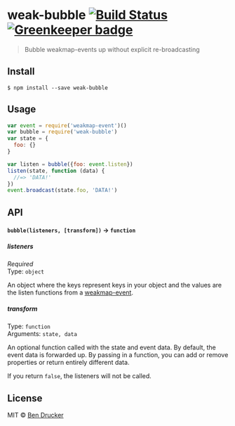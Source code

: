 # weak-bubble [![Build Status](https://travis-ci.org/bendrucker/weak-bubble.svg?branch=master)](https://travis-ci.org/bendrucker/weak-bubble) [![Greenkeeper badge](https://badges.greenkeeper.io/bendrucker/weak-bubble.svg)](https://greenkeeper.io/)

> Bubble weakmap-events up without explicit re-broadcasting


## Install

```
$ npm install --save weak-bubble
```


## Usage

```js
var event = require('weakmap-event')()
var bubble = require('weak-bubble')
var state = {
  foo: {}
}

var listen = bubble({foo: event.listen})
listen(state, function (data) {
  //=> 'DATA!'
})
event.broadcast(state.foo, 'DATA!')
```

## API

#### `bubble(listeners, [transform])` -> `function`

##### listeners

*Required*  
Type: `object`

An object where the keys represent keys in your object and the values are the listen functions from a [weakmap-event](https://github.com/eaze/weakmap-event).

##### transform

Type: `function`  
Arguments: `state, data`

An optional function called with the state and event data. By default, the event data is forwarded up. By passing in a function, you can add or remove properties or return entirely different data.

If you return `false`, the listeners will not be called.


## License

MIT © [Ben Drucker](http://bendrucker.me)
